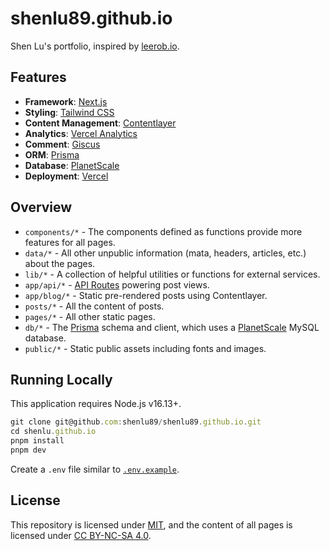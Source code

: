 # shenlu89.github.io

Shen Lu's portfolio, inspired by [leerob.io](https://leerob.io/).

## Features

- **Framework**: [Next.js](https://nextjs.org/)
- **Styling**: [Tailwind CSS](https://tailwindcss.com/)
- **Content Management**: [Contentlayer](https://www.contentlayer.dev/)
- **Analytics**: [Vercel Analytics](https://vercel.com/analytics)
- **Comment**: [Giscus](https://giscus.app/)
- **ORM**: [Prisma](https://www.prisma.io/)
- **Database**: [PlanetScale](https://planetscale.com/)
- **Deployment**: [Vercel](https://vercel.com/)

## Overview

- `components/*` - The components defined as functions provide more features for all pages.
- `data/*` - All other unpublic information (mata, headers, articles, etc.) about the pages.
- `lib/*` - A collection of helpful utilities or functions for external services.
- `app/api/*` - [API Routes](https://nextjs.org/docs/app/building-your-application/routing/router-handlers) powering post views.
- `app/blog/*` - Static pre-rendered posts using Contentlayer.
- `posts/*` - All the content of posts.
- `pages/*` - All other static pages.
- `db/*` - The [Prisma](https://www.prisma.io/) schema and client, which uses a [PlanetScale](https://planetscale.com/) MySQL database.
- `public/*` - Static public assets including fonts and images.

## Running Locally

This application requires Node.js v16.13+.

```js
git clone git@github.com:shenlu89/shenlu89.github.io.git
cd shenlu.github.io
pnpm install
pnpm dev
```

Create a `.env` file similar to [`.env.example`]().

## License

This repository is licensed under [MIT](https://github.com/shenlu89/shenlu89.github.io/blob/main/LICENSE), and the content of all pages is licensed under [CC BY-NC-SA 4.0](http://creativecommons.org/licenses/by-nc-sa/4.0/).
